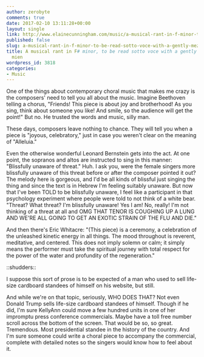 ```yaml
---
author: zerobyte
comments: true
date: 2017-02-10 13:11:28+00:00
layout: single
link: http://www.elainecunningham.com/music/a-musical-rant-in-f-minor-to-be-read-sotto-voce-with-a-gently-mezzo-sarcastic-mien__trashed/
published: false
slug: a-musical-rant-in-f-minor-to-be-read-sotto-voce-with-a-gently-mezzo-sarcastic-mien__trashed
title: A musical rant in F# minor, to be read sotto voce with a gently mezzo-sarcastic
  mien
wordpress_id: 3818
categories:
- Music
---
```


One of the things about contemporary choral music that makes me crazy is the composers' need to tell you all about the music. Imagine Beethoven telling a chorus, "Friends! This piece is about joy and brotherhood! As you sing, think about someone you like! And smile, so the audience will get the point!" But no. He trusted the words and music, silly man.

These days, composers leave nothing to chance. They will tell you when a piece is "joyous, celebratory," just in case you weren't clear on the meaning of "Alleluia."

Even the otherwise wonderful Leonard Bernstein gets into the act. At one point, the sopranos and altos are instructed to sing in this manner: "Blissfully unaware of threat." Huh. I ask you, were the female singers more blissfully unaware of this threat before or after the composer pointed it out? The melody here is gorgeous, and I'd be all kinds of blissful just singing the thing and since the text is in Hebrew I'm feeling suitably unaware. But now that I've been TOLD to be blissfully unaware, I feel like a participant in that psychology experiment where people were told to not think of a white bear. "Threat? What threat? I'm blissfully unaware! Yes I am! No, really! I'm not thinking of a threat at all and OMG THAT TENOR IS COUGHING UP A LUNG AND WE'RE ALL GOING TO GET AN EXOTIC STRAIN OF THE FLU AND DIE."

And then there's Eric Whitacre: "(This piece) is a ceremony, a celebration of the unleashed kinetic energy in all things. The mood throughout is reverent, meditative, and centered. This does not imply solemn or calm; it simply means the performer must take the spiritual journey with total respect for the power of the water and profundity of the regeneration."

::shudders::

I suppose this sort of prose is to be expected of a man who used to sell life-size cardboard standees of himself on his website, but still.

And while we're on that topic, seriously, WHO DOES THAT? Not even Donald Trump sells life-size cardboard standees of himself. Though if he did, I'm sure KellyAnn could move a few hundred units in one of her impromptu press conference commercials. Maybe have a toll free number scroll across the bottom of the screen. That would be so, so great. Tremendous. Most presidential standee in the history of the country. And I'm sure someone could write a choral piece to accompany the commercial, complete with detailed notes so the singers would know how to feel about it.
